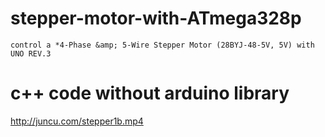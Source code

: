 # stepper-motor-with-ATmega328p

	control a *4-Phase &amp; 5-Wire Stepper Motor (28BYJ-48-5V, 5V) with UNO REV.3

# <H1>c++ code without arduino library</H1>
http://juncu.com/stepper1b.mp4
